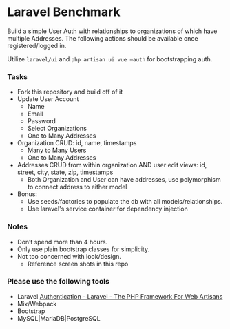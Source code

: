 # Laravel Benchmark
Build a simple User Auth with relationships to organizations of which have multiple Addresses. 
The following actions should be available once registered/logged in.

Utilize `laravel/ui` and `php artisan ui vue —auth`  for bootstrapping auth.

### Tasks
- Fork this repository and build off of it
- Update User Account
    - Name
    - Email
    - Password
    - Select Organizations
    - One to Many Addresses
- Organization CRUD: id, name, timestamps
    - Many to Many Users
    - One to Many Addresses
- Addresses CRUD from within organization AND user edit views: id, street, city, state, zip, timestamps
    - Both Organization and User can have addresses, use polymorphism to connect address to either model
- Bonus:
    - Use seeds/factories to populate the db with all models/relationships.
    - Use laravel's service container for dependency injection

### Notes
- Don’t spend more than 4 hours.
- Only use plain bootstrap classes for simplicity.
- Not too concerned with look/design. 
    - Reference screen shots in this repo

### Please use the following tools
- Laravel [Authentication - Laravel - The PHP Framework For Web Artisans](https://laravel.com/docs/6.x/authentication)
- Mix/Webpack
- Bootstrap
- MySQL|MariaDB|PostgreSQL